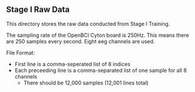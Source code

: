 ## Stage I Raw Data
This directory stores the raw data conducted from Stage I Training.

The sampling rate of the OpenBCI Cyton board is 250Hz. This means there are 250 samples every second. Eight eeg channels are used.

File Format:
* First line is a comma-seperated list of 8 indices
* Each preceeding line is a comma-separated list of one sample for all 8 channels
    - There should be 12,000 samples (12,001 lines total)